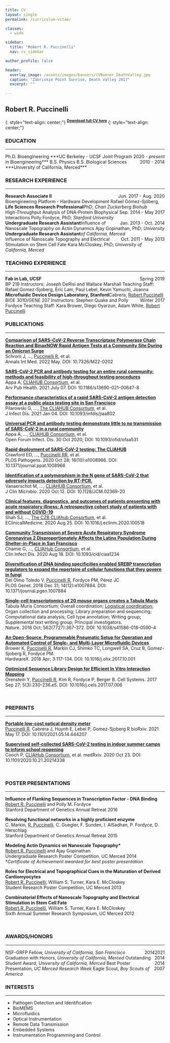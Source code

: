 ```yaml
---
title: CV
layout: single
permalink: /curriculum-vitae/

classes:
  - wide

sidebar:
  title: "Robert R. Puccinelli"
  nav: cv_sidebar

author_profile: false

header:
  overlay_image: /assets/images/banners/CVBanner_DeathValley.jpg
  caption: "Zabriskie Point Sunrise, Death Valley 2017"  
  excerpt: ""

---
```


## Robert R. Puccinelli 
{: style="text-align: center;"}
<sup>[**Download full CV here**](/assets/pdfs/Puccinelli_CV_20201211.pdf)</sup>
{: style="text-align: center;"}

### EDUCATION
---
<div style="float: right;">2020 - <i>present</i></div>
Ph.D. Bioengineering  
***UC Berkeley - UCSF Joint Program in Bioengineering***

<div style="float: right;">2010 - 2014</div>
B.S. Physics  
B.S. Biological Sciences  
***University of California, Merced***

<br>

### RESEARCH EXPERIENCE
---

<div style="float: left;"><b>Research Associate II</b></div> 
<div style="float: right;">Jun. 2017 - Aug. 2020</div><br>
Bioengineering Platform - Hardware Development  
Rafael Gómez-Sjöberg, PhD; <i>Chan Zuckerberg Biohub</i>

<div style="float: left;"><b>Life Sciences Research Professional</b></div> 
<div style="float: right;">Sep. 2014 - May 2017</div><br>
High-Throughput Analysis of DNA-Protein Biophysical Interactions  
Polly Fordyce, PhD; <i>Stanford University</i>

<div style="float: left;"><b>Undergraduate Research Assistant</b></div> 
<div style="float: right;">Jan. 2013 - Oct. 2014</div><br>
Influence of Nanoscale Topography on Actin Dynamics  
Ajay Gopinathan, PhD; <i>University of California, Merced</i>

<div style="float: left;"><b>Undergraduate Research Assistant</b></div> 
<div style="float: right;">Oct. 2011 - May 2013</div><br>
Influence of Nanoscale Topography and Electrical Stimulation on Stem Cell Fate  
Kara McCloskey, PhD; <i>University of California, Merced</i>

<br>

### TEACHING EXPERIENCE
---

<div style="float: left;"><b>Fab in Lab, UCSF</b></div> 
<div style="float: right;">Spring 2019</div><br>
BP 219  
Instructors: Joseph DeRisi and Wallace Marshall  
Teaching Staff: Rafael Gomez-Sjoberg, Eric Lam, Paul Lebel, Kevin Yamuchi, Joanna Cabrera, <u>Robert Puccinelli</u>  

<div style="float: left;"><b>Microfluidic Device Design Laboratory, Stanford</b></div> 
<div style="float: right;">Winter 2017</div><br>
BIOE 301D/GENE 207  
Instructors: Stephen Quake and Polly Fordyce  
Teaching Staff: Kara Brower, Diego Oyarzun, Adam White, <u>Robert Puccinelli</u>

<br>

### PUBLICATIONS
---

**[Comparison of SARS-CoV-2 Reverse Transcriptase Polymerase Chain Reaction and BinaxNOW Rapid Antigen Tests at a Community Site During an Omicron Surge](assets/pdfs/publications/Puccinelli_Publication_ComparisonOfSARSCoV2RTPCRAndBinaxNOWRapidAntigenTestsAtACommunitySiteDuringOmicron.pdf)**  
Schrom J, ..., <u>Puccinelli R</u>, et al.  
Annals Int Med. 2022 May. DOI: 10.7326/M22-0202

**[SARS-CoV-2 PCR and antibody testing for an entire rural community: methods and feasibility of high-throughput testing procedures](assets/pdfs/publications/Puccinelli_Publication_SARSCoV2PCRandAntibodyTestingForAnEntireRuralCommunity.pdf)**  
Appa A, <u>CLIAHUB Consortium</u>, et al.  
Arv Pub Health. 2021 July 07. DOI: 10.1186/s13690-021-00647-8

**[Performance characteristics of a rapid SARS-CoV-2 antigen detection assay at a public plaza testing site in San Francisco](assets/pdfs/publications/Puccinelli_Publication_PerformanceCharacteristicsOfARapidSARSCoV2AntigenDetectionAssayAtAPublicPlazaTestingSiteInSanFrancisco.pdf)**  
Pilarowski G, ..., <u>The CLIAHUB Consortium</u>, et al.  
J Infect Dis. 2021 Jan 04. DOI: 10.1093/infdis/jiaa802

**[Universal PCR and antibody testing demonstrate little to no transmission of SARS-CoV-2 in a rural community](/assets/pdfs/publications/Puccinelli_Publication_UniversalPCRAndAntibodyTestingDemonstrateLittleToNoTransmissionOfSARS-CoV-2InARuralCommunity.pdf)**  
Appa A, ..., <u>CLIAHUB Consortium</u>, et al.  
Open Forum Infect. Dis. 30 Oct 2020; DOI: 10.1093/ofid/ofaa531

**[Rapid deployment of SARS-CoV-2 testing: The CLIAHUB](/assets/pdfs/publications/Puccinelli_Publication_RapidDeploymentOfSARS-CoV-2Testing-TheCLIAHUB.pdf)**  
Crawford ED, ..., <u>Puccinelli RR</u>, et al.  
PLOS Pathogens. 2020 Oct 28; 16(10):e1008966. DOI: 10.1371/journal.ppat.1008966

**[Identification of a polymorphism in the N gene of SARS-CoV-2 that adversely impacts detection by RT-PCR.](/assets/pdfs/publications/Puccinelli_Publication_IdentificationOfAPolymorphismInTheNGeneOfSARS-CoV-2ThatAdverselyImpactsDetectionByRT-PCR.pdf)**  
Vanaerschot M, ..., <u>CLIAHUB Consortium</u>, et al.  
J Clin Microbio. 2020 Oct 12. DOI: 10.1128/JCM.02369-20

**[Clinical features, diagnostics, and outcomes of patients presenting with acute respiratory illness: A retrospective cohort study of patients with and without COVID-19](/assets/pdfs/publications/Puccinelli_Publication_ClinicalFeaturesDiagnosticsAndOutcomesOfPatientsPresentingWithAcuteRespiratoryIllness-ARetrospectiveCohortStudyOfPatientsWithAndWithoutCOVID-19.pdf)**  
Shah SJ, ..., <u>The CZB CLIAhub Consortium</u>, et al.  
EClinicalMedicine. 2020 Aug 25. DOI: 10.1016/j.eclinm.2020.100518

**[Community Transmission of Severe Acute Respiratory Syndrome Coronavirus 2 Disproportionately Affects the Latinx Population During Shelter-in-Place in San Francisco](/assets/pdfs/publications/Puccinelli_Publication_CommunityTransmissionOfSevereAcuteRespiratorySyndromCoronavirus2DisproportionatelyAffectsLatinxPopulationDuringShelter-In-PlaceInSanFrancisco.pdf)**  
Chamie G, ..., <u>CLIAHub Consortium</u>, et al.  
Clin Infect Dis. 2020 Aug 18. DOI: 10.1093/cid/ciaa1234

**[Diversification of DNA binding specificities enabled SREBP transcription regulators to expand the repertoire of cellular functions that they govern in fungi](/assets/pdfs/publications/Puccinelli_Publication_DiversificationofDNABindingSpecificitiesEnableRegulatorsToExpandCellularFunctions.pdf)**  
Del Olmo Toledo V, <u>Puccinelli R</u>, Fordyce PM, Pérez JC  
PLOS Genet. 2018 Dec 31; 14(12):e1007884. DOI: 10.1371/journal.pgen.1007884

**[Single-cell transcriptomics of 20 mouse organs creates a Tabula Muris](/assets/pdfs/publications/Puccinelli_Publication_Single-cellTranscriptomicsof20MouseOrgans.pdf)**  
Tabula Muris Consortium; Overall coordination; <u>Logistical coordination</u>; Organ collection and processing; Library preparation and sequencing; Computational data analysis; Cell type annotation; Writing group; Supplemental text writing group; Principal investigators.  
Nature. 2018 Oct; 562(7727):367-372. DOI: 10.1038/s41586-018-0590-4

**[An Open-Source, Programmable Pneumatic Setup for Operation and Automated Control of Single- and Multi-Layer Microfluidic Devices](/assets/pdfs/publications/Puccinelli_Publication_OpenSourceProgrammablePneumaticSetupforAutomatedMicrofluidicDevices.pdf)**  
Brower K, <u>Puccinelli R</u>, Markin CJ, Shimko TC, Longwell SA, Cruz B, Gomez-Sjoberg R, Fordyce PM.  
HardwareX. 2018 Apr; 3:117-134. DOI: 10.1016/j.ohx.2017.10.001

**[Optimized Sequence Library Design for Efficient In Vitro Interaction Mapping](/assets/pdfs/publications/Puccinelli_Publication_OptimizedSequenceLibraryDesignforEfficientInVitroInteractionMapping.pdf)**  
Orenstein Y, <u>Puccinelli R</u>, Kim R, Fordyce P, Berger B.
Cell Systems. 2017 Sep 27; 5(3):230-236.e5. DOI: 10.1016/j.cels.2017.07.006

<br>

### PREPRINTS
---

**[Portable low-cost optical density meter](assets/pdfs/publications/Puccinelli_Preprint_PortableLow-costOpticalDensityMeter.pdf)**  
<u>Puccinelli R</u>, Cabrera J, Huynh E, Lebel P, Gomez-Sjoberg R
bioRxiv. 2021 May 17. DOI: 10.1101/2021.05.14.444207 

**[Supervised self-collected SARS-CoV-2 testing in indoor summer camps to inform school reopening](/assets/pdfs/publications/Puccinelli_Preprint_SupervisedSelf-CollectedSARS-CoV-2TestingInIndoorSummerCampsToInformSchoolReopening.pdf)**  
Cooch P, <u>CLIAHub Consortium</u>, et al.
medRxiv. 2020 Oct 23. DOI: 10.1101/2020.10.21.20214338

<br>

### POSTER PRESENTATIONS
---

**Influence of Flanking Sequences in Transcription Factor - DNA Binding**  
<u>Robert R. Puccinelli</u> and Polly M. Fordyce  
Stanford Department of Genetics Annual Retreat 2016

**Resolving functional networks in a highly proficient enzyme**  
C. Markin, <u>R. Puccinelli</u>, C. Guegler, F. Sunden, I. AlSadhan, P. Fordyce, D. Herschlag  
Stanford Department of Genetics Annual Retreat 2015

**Modeling Actin Dynamics on Nanoscale Topography\***  
<u>Robert R. Puccinelli</u> and Ajay Gopinathan  
Undergraduate Research Poster Competition, UC Merced 2014  
\**Certificate of Achievement awarded for best poster presentation*

**Roles for Electrical and Topographical Cues in the Maturation of Derived Cardiomyocytes**  
<u>Robert R. Puccinelli</u>, William S. Turner, Kara E. McCloskey  
Student Research Poster Competition, UC Merced 2013

**Combinatorial Effects of Nanoscale Topography and Electrical Stimulation in Stem Cell Fate**  
<u>Robert R. Puccinelli</u>, William S. Turner, Kara E. McCloskey  
Sixth Annual Summer Research Symposium, UC Merced 2012

<br>

### AWARDS/HONORS
---
<div style="float: right;">2021</div>
NSF-GRFP Fellow, <i>University of California, San Francisco</i>
<div style="float: right;">2014</div>
Graduation with Honors, <i>University of California, Merced</i>  
<div style="float: right;">2014</div>
Outstanding Student Award, <i>University of California, Merced</i>  
<div style="float: right;">2014</div>
Best Poster Presentation, <i>UC Merced Research Week</i>  
<div style="float: right;">2007</div>
Eagle Scout, <i>Boy Scouts of America</i>  

<br>

### INTERESTS
---

* Pathogen Detection and Identification
* BioMEMS
* Microfluidics
* Optical Instrumentation
* Remote Data Transmission
* Embedded Systems
* Instrumentation Programming and Control
